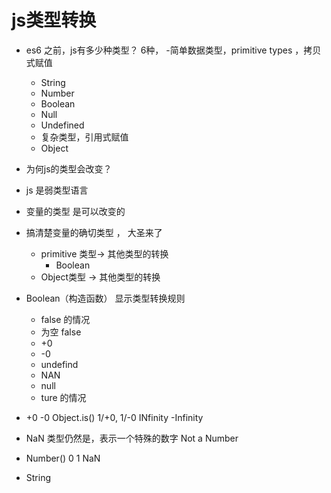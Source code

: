# js类型转换

 - es6 之前，js有多少种类型？ 6种，
   -简单数据类型，primitive types ，拷贝式赋值
   - String 
   - Number
   - Boolean
   - Null
   - Undefined
   - 复杂类型，引用式赋值
   - Object

- 为何js的类型会改变？

- js 是弱类型语言
- 变量的类型 是可以改变的
- 搞清楚变量的确切类型 ， 大圣来了
  - primitive 类型-> 其他类型的转换
     - Boolean
  - Object类型 -> 其他类型的转换


- Boolean（构造函数） 显示类型转换规则
  - false 的情况
  - 为空 false
  - +0 
  - -0
  - undefind
  - NAN
  - null
  - ture 的情况

- +0 -0
Object.is()
1/+0, 1/-0 INfinity -Infinity
- NaN
 类型仍然是，表示一个特殊的数字 Not a Number

- Number()
0 1 NaN


- String